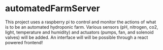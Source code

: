 # automatedFarmServer

This project uses a raspberry pi to control and monitor the actions of what is to be an automated hydroponic farm. Various sensors (pH, nitrogen, co2, light, temperature and humidity) and actuators (pumps, fan, and solenoid valves) will be added. An interface will will be possible through a react powered frontend!

